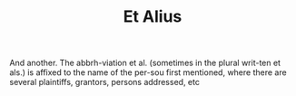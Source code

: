 ---
title: Et Alius
letter: E
permalink: "/definitions/bld-et-alius.html"
body: And another. The abbrh-viation et al. (sometimes in the plural writ-ten et als.)
  is affixed to the name of the per-sou first mentioned, where there are several plaintiffs,
  grantors, persons addressed, etc
published_at: '2018-07-07'
source: Black's Law Dictionary 2nd Ed (1910)
layout: post
---